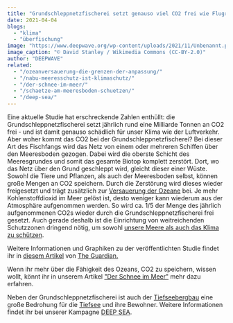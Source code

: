 ```yaml
---
title: "Grundschleppnetzfischerei setzt genauso viel CO2 frei wie Flugreisen"
date: 2021-04-04
blogs: 
  - "klima"
  - "überfischung"
image: "https://www.deepwave.org/wp-content/uploads/2021/11/Unbenannt.png"
image_caption: "© David Stanley / Wikimedia Commons (CC-BY-2.0)"
author: "DEEPWAVE"
related: 
  - "/ozeanversauerung-die-grenzen-der-anpassung/"
  - "/nabu-meeresschutz-ist-klimaschutz/"
  - "/der-schnee-im-meer/"
  - "/schaetze-am-meeresboden-schuetzen/"
  - "/deep-sea/"
---
```


Eine aktuelle Studie hat erschreckende Zahlen enthüllt: die Grundschleppnetzfischerei setzt jährlich rund eine Milliarde Tonnen an CO2 frei - und ist damit genauso schädlich für unser Klima wie der Luftverkehr. Aber woher kommt das CO2 bei der Grundschleppnetzfischerei? Bei dieser Art des Fischfangs wird das Netz von einem oder mehreren Schiffen über den Meeresboden gezogen. Dabei wird die oberste Schicht des Meeresgrundes und somit das gesamte Biotop komplett zerstört. Dort, wo das Netz über den Grund geschleppt wird, gleicht dieser einer Wüste. Sowohl die Tiere und Pflanzen, als auch der Meeresboden selbst, können große Mengen an CO2 speichern. Durch die Zerstörung wird dieses wieder freigesetzt und trägt zusätzlich zur [Versauerung der Ozeane](https://www.deepwave.org/ozeanversauerung-die-grenzen-der-anpassung/) bei. Je mehr Kohlenstoffdioxid im Meer gelöst ist, desto weniger kann wiederum aus der Atmosphäre aufgenommen werden. So wird ca. 1/5 der Menge des jährlich aufgenommenen CO2s wieder durch die Grundschleppnetzfischerei frei gesetzt. Auch gerade deshalb ist die Einrichtung von weitreichenden Schutzzonen dringend nötig, um sowohl [unsere Meere als auch das Klima zu schützen](https://www.deepwave.org/nabu-meeresschutz-ist-klimaschutz/).

Weitere Informationen und Graphiken zu der veröffentlichten Studie findet ihr in [diesem Artikel](https://www.theguardian.com/environment/2021/mar/17/trawling-for-fish-releases-as-much-carbon-as-air-travel-report-finds-climate-crisis) von [The Guardian.](https://www.theguardian.com/international)

Wenn ihr mehr über die Fähigkeit des Ozeans, CO2 zu speichern, wissen wollt, könnt ihr in unserem Artikel ["Der Schnee im Meer"](https://www.deepwave.org/der-schnee-im-meer/) mehr dazu erfahren.

Neben der Grundschleppnetzfischerei ist auch der [Tiefseebergbau](https://www.deepwave.org/schaetze-am-meeresboden-schuetzen/) eine große Bedrohung für die [Tiefsee](https://www.deepwave.org/die-ozeane/die-tiefsee/) und ihre Bewohner. Weitere Informationen findet ihr bei unserer Kampagne [DEEP SEA](https://www.deepwave.org/deep-sea/).
